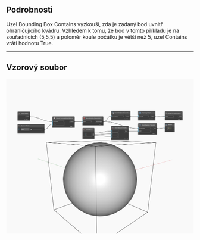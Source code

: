 ## Podrobnosti
Uzel Bounding Box Contains vyzkouší, zda je zadaný bod uvnitř ohraničujícího kvádru. Vzhledem k tomu, že bod v tomto příkladu je na souřadnicích (5,5,5) a poloměr koule počátku je větší než 5, uzel Contains vrátí hodnotu True.
___
## Vzorový soubor

![Contains](./Autodesk.DesignScript.Geometry.BoundingBox.Contains_img.jpg)

